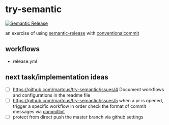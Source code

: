 # try-semantic

[![Semantic Release](https://github.com/martcus/try-semantic/actions/workflows/release.yml/badge.svg?branch=master)](https://github.com/martcus/try-semantic/actions/workflows/release.yml)

an exercise of using [semantic-release](https://github.com/semantic-release/semantic-release) with [conventionalcommit](https://www.conventionalcommits.org/en/v1.0.0/)

## workflows
- release.yml

## next task/implementation ideas
- [ ] https://github.com/martcus/try-semantic/issues/4 Document workflows and configurations in the readme file
- [ ] https://github.com/martcus/try-semantic/issues/5 when a pr is opened, trigger a specific workflow in order check the format of commit messages via [commitlint](https://commitlint.js.org/#/guides-ci-setup)
- [ ] protect from direct push the master branch via github settings
